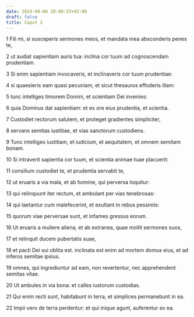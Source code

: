 ```yaml
---
date: 2024-09-06 20:00:53+02:00
draft: false
title: Caput 2
---
```





1 Fili mi, si susceperis sermones meos, et mandata mea absconderis penes te,

2 ut audiat sapientiam auris tua: inclina cor tuum ad cognoscendam prudentiam.

3 Si enim sapientiam invocaveris, et inclinaveris cor tuum prudentiae:

4 si quaesieris eam quasi pecuniam, et sicut thesauros effoderis illam:

5 tunc intelliges timorem Domini, et scientiam Dei invenies:

6 quia Dominus dat sapientiam: et ex ore eius prudentia, et scientia.

7 Custodiet rectorum salutem, et proteget gradientes simpliciter,

8 servans semitas iustitiae, et vias sanctorum custodiens.

9 Tunc intelliges iustitiam, et iudicium, et aequitatem, et omnem semitam bonam.

10 Si intraverit sapientia cor tuum, et scientia animae tuae placuerit:

11 consilium custodiet te, et prudentia servabit te,

12 ut eruaris a via mala, et ab homine, qui perversa loquitur:

13 qui relinquunt iter rectum, et ambulant per vias tenebrosas:

14 qui laetantur cum malefecerint, et exultant in rebus pessimis:

15 quorum viae perversae sunt, et infames gressus eorum.

16 Ut eruaris a muliere aliena, et ab extranea, quae mollit sermones suos,

17 et relinquit ducem pubertatis suae,

18 et pacti Dei sui oblita est. inclinata est enim ad mortem domus eius, et ad inferos semitae ipsius.

19 omnes, qui ingrediuntur ad eam, non revertentur, nec apprehendent semitas vitae.

20 Ut ambules in via bona: et calles iustorum custodias.

21 Qui enim recti sunt, habitabunt in terra, et simplices permanebunt in ea.

22 Impii vero de terra perdentur: et qui inique agunt, auferentur ex ea.

